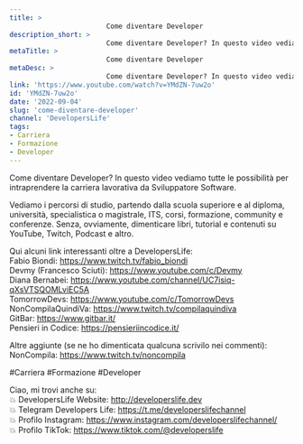 ```yaml
---
title: > 
                        Come diventare Developer
description_short: > 
                        Come diventare Developer? In questo video vediamo tutte le possibilità per intraprendere la carriera lavorativa da Sviluppatore ...
metaTitle: > 
                        Come diventare Developer
metaDesc: > 
                        Come diventare Developer? In questo video vediamo tutte le possibilità per intraprendere la carriera lavorativa da Sviluppatore ...
link: 'https://www.youtube.com/watch?v=YMdZN-7uw2o'
id: 'YMdZN-7uw2o'
date: '2022-09-04'
slug: 'come-diventare-developer'
channel: 'DevelopersLife'
tags: 
- Carriera
- Formazione
- Developer
---
```

Come diventare Developer? In questo video vediamo tutte le possibilità per intraprendere la carriera lavorativa da Sviluppatore Software.  
  
Vediamo i percorsi di studio, partendo dalla scuola superiore e al diploma, università, specialistica o magistrale, ITS, corsi, formazione, community e conferenze. Senza, ovviamente, dimenticare libri, tutorial e contenuti su YouTube, Twitch, Podcast e altro.  
  
Qui alcuni link interessanti oltre a DevelopersLife:  
Fabio Biondi: https://www.twitch.tv/fabio_biondi  
Devmy (Francesco Sciuti): https://www.youtube.com/c/Devmy  
Diana Bernabei: https://www.youtube.com/channel/UC7isiq-qXsVTSQOMLviEC5A  
TomorrowDevs: https://www.youtube.com/c/TomorrowDevs  
NonCompilaQuindiVa: https://www.twitch.tv/compilaquindiva  
GitBar: https://www.gitbar.it/  
Pensieri in Codice: https://pensieriincodice.it/  
  
Altre aggiunte (se ne ho dimenticata qualcuna scrivilo nei commenti):  
NonCompila: https://www.twitch.tv/noncompila  
  
#Carriera #Formazione #Developer   
  
Ciao, mi trovi anche su:  
💥 DevelopersLife Website: http://developerslife.dev  
💥 Telegram Developers Life: https://t.me/developerslifechannel  
💥 Profilo Instagram: https://www.instagram.com/developerslifechannel/  
💥 Profilo TikTok: https://www.tiktok.com/@developerslife